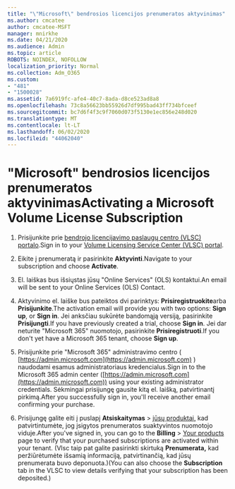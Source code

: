 ```yaml
---
title: "\"Microsoft\" bendrosios licencijos prenumeratos aktyvinimas"
ms.author: cmcatee
author: cmcatee-MSFT
manager: mnirkhe
ms.date: 04/21/2020
ms.audience: Admin
ms.topic: article
ROBOTS: NOINDEX, NOFOLLOW
localization_priority: Normal
ms.collection: Adm_O365
ms.custom:
- "481"
- "1500028"
ms.assetid: 7a6919fc-afe4-40c7-8ada-d8ce523ad8a8
ms.openlocfilehash: 73c8a56623bb55926d7df995bad43ff734bfceef
ms.sourcegitcommit: bc7d6f4f3c9f7060d073f5130e1ec856e248d020
ms.translationtype: MT
ms.contentlocale: lt-LT
ms.lasthandoff: 06/02/2020
ms.locfileid: "44062040"
---
```

# <a name="activating-a-microsoft-volume-license-subscription"></a><span data-ttu-id="af17d-102">"Microsoft" bendrosios licencijos prenumeratos aktyvinimas</span><span class="sxs-lookup"><span data-stu-id="af17d-102">Activating a Microsoft Volume License Subscription</span></span>

1. <span data-ttu-id="af17d-103">Prisijunkite prie [bendrojo licencijavimo paslaugų centro (VLSC) portalo](https://go.microsoft.com/fwlink/p/?LinkId=329762).</span><span class="sxs-lookup"><span data-stu-id="af17d-103">Sign in to your [Volume Licensing Service Center (VLSC) portal](https://go.microsoft.com/fwlink/p/?LinkId=329762).</span></span>

2. <span data-ttu-id="af17d-104">Eikite į prenumeratą ir pasirinkite **Aktyvinti**.</span><span class="sxs-lookup"><span data-stu-id="af17d-104">Navigate to your subscription and choose **Activate**.</span></span>

3. <span data-ttu-id="af17d-105">El. laiškas bus išsiųstas jūsų "Online Services" (OLS) kontaktui.</span><span class="sxs-lookup"><span data-stu-id="af17d-105">An email will be sent to your Online Services (OLS) Contact.</span></span>

4. <span data-ttu-id="af17d-106">Aktyvinimo el. laiške bus pateiktos dvi parinktys: **Prisiregistruokite**arba **Prisijunkite**.</span><span class="sxs-lookup"><span data-stu-id="af17d-106">The activation email will provide you with two options: **Sign up**, or **Sign in**.</span></span> <span data-ttu-id="af17d-107">Jei anksčiau sukūrėte bandomąją versiją, pasirinkite **Prisijungti**.</span><span class="sxs-lookup"><span data-stu-id="af17d-107">If you have previously created a trial, choose **Sign in**.</span></span> <span data-ttu-id="af17d-108">Jei dar neturite "Microsoft 365" nuomotojo, pasirinkite **Prisiregistruoti**.</span><span class="sxs-lookup"><span data-stu-id="af17d-108">If you don't yet have a Microsoft 365 tenant, choose **Sign up**.</span></span>

5. <span data-ttu-id="af17d-109">Prisijunkite prie "Microsoft 365" administravimo centro ( [https://admin.microsoft.com](https://admin.microsoft.com) ) naudodami esamus administratoriaus kredencialus.</span><span class="sxs-lookup"><span data-stu-id="af17d-109">Sign in to the Microsoft 365 admin center ([https://admin.microsoft.com](https://admin.microsoft.com)) using your existing administrator credentials.</span></span> <span data-ttu-id="af17d-110">Sėkmingai prisijungę gausite kitą el. laišką, patvirtinantį pirkimą.</span><span class="sxs-lookup"><span data-stu-id="af17d-110">After you successfully sign in, you'll receive another email confirming your purchase.</span></span>

6. <span data-ttu-id="af17d-111">Prisijungę galite eiti į puslapį **Atsiskaitymas** \> [jūsų produktai,](https://go.microsoft.com/fwlink/p/?linkid=842054) kad patvirtintumėte, jog įsigytos prenumeratos suaktyvintos nuomotojo viduje.</span><span class="sxs-lookup"><span data-stu-id="af17d-111">After you've signed in, you can go to the **Billing** \> [Your products](https://go.microsoft.com/fwlink/p/?linkid=842054) page to verify that your purchased subscriptions are activated within your tenant.</span></span> <span data-ttu-id="af17d-112">(Vlsc taip pat galite pasirinkti skirtuką **Prenumerata,** kad peržiūrėtumėte išsamią informaciją, patvirtinančią, kad jūsų prenumerata buvo deponuota.)</span><span class="sxs-lookup"><span data-stu-id="af17d-112">(You can also choose the **Subscription** tab in the VLSC to view details verifying that your subscription has been deposited.)</span></span>
